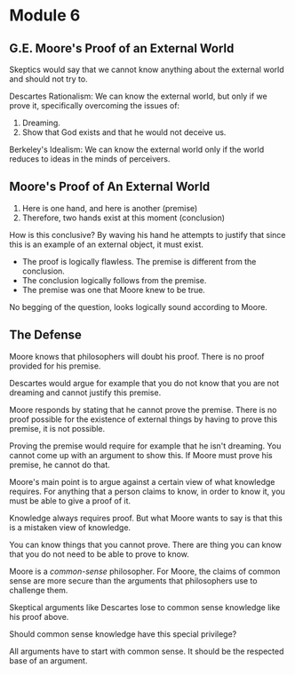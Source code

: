 # Module 6
## G.E. Moore's Proof of an External World
Skeptics would say that we cannot know anything about the external world and should not try to.

Descartes Rationalism: We can know the external world, but only if we prove it, specifically overcoming the issues of:

1. Dreaming.
2. Show that God exists and that he would not deceive us.

Berkeley's Idealism: We can know the external world only if the world reduces to ideas in the minds of perceivers.

## Moore's Proof of An External World
1. Here is one hand, and here is another (premise)
2. Therefore, two hands exist at this moment (conclusion)

How is this conclusive? By waving his hand he attempts to justify that since this is an example of an external object, it must exist.

* The proof is logically flawless. The premise is different from the conclusion.
* The conclusion logically follows from the premise.
* The premise was one that Moore knew to be true.

No begging of the question, looks logically sound according to Moore.

## The Defense
Moore knows that philosophers will doubt his proof. There is no proof provided for his premise.

Descartes would argue for example that you do not know that you are not dreaming and cannot justify this premise.

Moore responds by stating that he cannot prove the premise. There is no proof possible for the existence of external things by having to prove this premise, it is not possible.

Proving the premise would require for example that he isn't dreaming. You cannot come up with an argument to show this. If Moore must prove his premise, he cannot do that.

Moore's main point is to argue against a certain view of what knowledge requires. For anything that a person claims to know, in order to know it, you must be able to give a proof of it.

Knowledge always requires proof. But what Moore wants to say is that this is a mistaken view of knowledge.

You can know things that you cannot prove. There are thing you can know that you do not need to be able to prove to know.

Moore is a *common-sense* philosopher. For Moore, the claims of common sense are more secure than the arguments that philosophers use to challenge them.

Skeptical arguments like Descartes lose to common sense knowledge like his proof above.

Should common sense knowledge have this special privilege? 

All arguments have to start with common sense. It should be the respected base of an argument.








